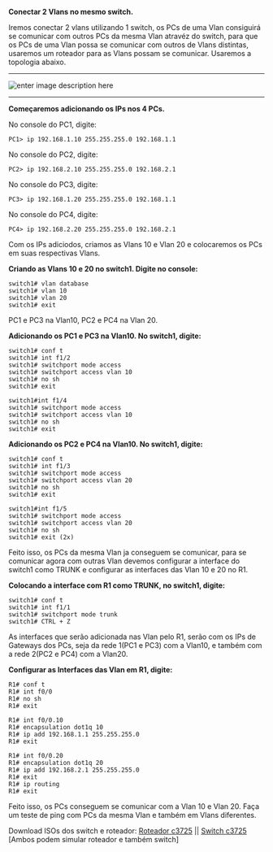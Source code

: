 **Conectar 2 Vlans no mesmo switch.**

Iremos conectar 2 vlans utilizando 1 switch, os PCs de uma Vlan consiguirá se comunicar com outros PCs da mesma Vlan atravéz do switch, para que os PCs de uma Vlan possa se comunicar com outros de Vlans distintas, usaremos um roteador para as Vlans possam se comunicar.
Usaremos a topologia abaixo.


----------


![enter image description here](https://uploaddeimagens.com.br/images/001/141/226/original/VlanSimples.png?1508436659) 


----------


**Começaremos adicionando os IPs nos 4 PCs.**

No console do PC1, digite:

    PC1> ip 192.168.1.10 255.255.255.0 192.168.1.1
No console do PC2, digite:

    PC2> ip 192.168.2.10 255.255.255.0 192.168.2.1
No console do PC3, digite:

    PC3> ip 192.168.1.20 255.255.255.0 192.168.1.1
No console do PC4, digite:

    PC4> ip 192.168.2.20 255.255.255.0 192.168.2.1

Com os IPs adiciodos, criamos as Vlans 10 e Vlan 20 e colocaremos os PCs em suas respectivas Vlans.

**Criando as Vlans 10 e 20 no switch1. Digite no console:**

    switch1# vlan database
    switch1# vlan 10
    switch1# vlan 20
    switch1# exit

PC1 e PC3 na Vlan10, PC2 e PC4 na Vlan 20.

**Adicionando os PC1 e PC3 na Vlan10. No switch1, digite:**

    switch1# conf t
    switch1# int f1/2
    switch1# switchport mode access
    switch1# switchport access vlan 10
    switch1# no sh
    switch1# exit
    
    switch1#int f1/4 
    switch1# switchport mode access
    switch1# switchport access vlan 10
    switch1# no sh
    switch1# exit


**Adicionando os PC2 e PC4 na Vlan10. No switch1, digite:**

    switch1# conf t
    switch1# int f1/3
    switch1# switchport mode access
    switch1# switchport access vlan 20
    switch1# no sh
    switch1# exit
    
    switch1#int f1/5
    switch1# switchport mode access
    switch1# switchport access vlan 20
    switch1# no sh
    switch1# exit (2x)
Feito isso, os PCs da mesma Vlan ja conseguem se comunicar, para se comunicar agora com outras Vlan devemos configurar a interface do switch1 como TRUNK e configurar as interfaces das Vlan 10 e 20 no R1.

**Colocando a interface com R1 como TRUNK, no switch1, digite:**

    switch1# conf t
    switch1# int f1/1
    switch1# switchport mode trunk
    switch1# CTRL + Z
    
As interfaces que serão adicionada nas Vlan pelo R1, serão com os IPs de Gateways dos PCs, seja da rede 1(PC1 e PC3) com a Vlan10, e também com a rede 2(PC2 e PC4) com a Vlan20.

**Configurar as Interfaces das Vlan em R1, digite:**

    R1# conf t
    R1# int f0/0
    R1# no sh
    R1# exit

    R1# int f0/0.10 
    R1# encapsulation dot1q 10
    R1# ip add 192.168.1.1 255.255.255.0
    R1# exit

    R1# int f0/0.20
    R1# encapsulation dot1q 20
    R1# ip add 192.168.2.1 255.255.255.0
    R1# exit 
    R1# ip routing
    R1# exit

Feito isso, os PCs conseguem se comunicar com a Vlan 10 e Vlan 20. Faça um teste de ping com PCs da mesma Vlan e também em Vlans diferentes.

Download ISOs dos switch e roteador: [Roteador c3725](http://www.mediafire.com/file/f57mccrqfdpeiin/c3725-adventerprisek9-mz124-15.bin) || [Switch c3725](http://www.mediafire.com/file/p9m86m044yncsmm/c3745-advipservicesk9-mz.124-25d.bin)
[Ambos podem simular roteador e também switch]
